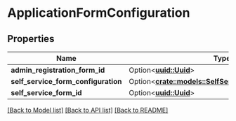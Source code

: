 # ApplicationFormConfiguration

## Properties

Name | Type | Description | Notes
------------ | ------------- | ------------- | -------------
**admin_registration_form_id** | Option<[**uuid::Uuid**](uuid::Uuid.md)> |  | [optional]
**self_service_form_configuration** | Option<[**crate::models::SelfServiceFormConfiguration**](SelfServiceFormConfiguration.md)> |  | [optional]
**self_service_form_id** | Option<[**uuid::Uuid**](uuid::Uuid.md)> |  | [optional]

[[Back to Model list]](../README.md#documentation-for-models) [[Back to API list]](../README.md#documentation-for-api-endpoints) [[Back to README]](../README.md)


